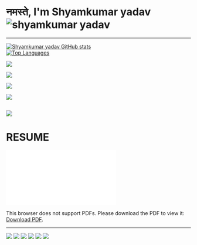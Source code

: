 # नमस्ते, I'm Shyamkumar yadav ![shyamkumar yadav](https://komarev.com/ghpvc/?username=shyamkumaryadav&style=flat-square) 

---  
[![Shyamkumar yadav GitHub stats](https://github-readme-stats.vercel.app/api?username=shyamkumaryadav&show_icons=true&private_count=true&theme=flag-india&theme=flag-india)](https://shyamkumaryadav.github.io/)  
[![Top Languages](https://github-readme-stats.vercel.app/api/top-langs?username=shyamkumaryadav&theme=flag-india&theme=flag-india)](https://shyamkumaryadav.github.io/)

<a href="../../../ePustakalay"><img align="center" src="https://github-readme-stats.vercel.app/api/pin/?username=shyamkumaryadav&repo=ePustakalay&theme=flag-india&bg_color=282828&icon_color=f0f0f0" /></a>  

<a href="../../../gpacalculatorapp"><img align="center" src="https://github-readme-stats.vercel.app/api/pin/?username=shyamkumaryadav&repo=gpacalculatorapp&theme=flag-india&bg_color=282828&icon_color=f0f0f0" /></a>  

<a href="../../../E_library"><img align="center" src="https://github-readme-stats.vercel.app/api/pin/?username=shyamkumaryadav&repo=E_library&theme=flag-india&bg_color=282828&icon_color=f0f0f0" /></a>  

<a href="../../../shyamkumaryadav.github.io"><img align="center" src="https://github-readme-stats.vercel.app/api/pin/?username=shyamkumaryadav&repo=shyamkumaryadav.github.io&theme=flag-india&bg_color=282828&icon_color=f0f0f0" /></a>  

<a href="../../../rorlog"><img align="center" src="https://github-readme-stats.vercel.app/api/pin/?username=shyamkumaryadav&repo=rorlog&theme=flag-india&bg_color=282828&icon_color=f0f0f0" /></a>  
---
# RESUME
<object data="../../../shyamkumaryadav.github.io/blob/master/src/assets/Resume.pdf" type="application/pdf" width="700px" height="700px">
    <embed src="../../../shyamkumaryadav.github.io/blob/master/src/assets/Resume.pdf">
        <p>This browser does not support PDFs. Please download the PDF to view it: <a href="../../../shyamkumaryadav.github.io/blob/master/src/assets/Resume.pdf">Download PDF</a>.</p>
    </embed>
</object>  

---
 
[<img src="https://img.shields.io/badge/linkedin-%230077B5.svg?&style=for-the-badge&logo=linkedin&logoColor=white" />](https://www.linkedin.com/in/shyamkumaryadav/)
[<img src="https://img.shields.io/badge/stackoverflow-%23FF5722.svg?&style=for-the-badge&logo=stackoverflow&logoColor=white" />](https://stackoverflow.com/users/11943384/shyamkumaryadav)
[<img src = "https://img.shields.io/badge/instagram-%23E4405F.svg?&style=for-the-badge&logo=instagram&logoColor=white">](https://www.instagram.com/ishyamkumaryadav/)
[<img src = "https://img.shields.io/badge/facebook-%231877F2.svg?&style=for-the-badge&logo=facebook&logoColor=white">](https://www.facebook.com/ishyamkumaryadav)
[<img src = "https://img.shields.io/badge/reddit-%23FF5722.svg?&style=for-the-badge&logo=reddit&logoColor=white">](https://www.reddit.com/user/shyamkumaryadav)
[<img src = "https://img.shields.io/badge/Download-%23FF5722.svg?&style=for-the-badge&logo=Resume&logoColor=white">](https://github.com/shyamkumaryadav/shyamkumaryadav.github.io/blob/master/src/assets/Resume.pdf)
